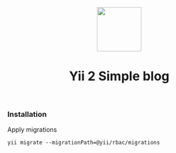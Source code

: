 <p align="center">
    <img src="https://avatars0.githubusercontent.com/u/993323" height="100px">
    <h1 align="center">Yii 2 Simple blog</h1>
    <br>
</p>

<h3>Installation</h3>
<p>
    Apply migrations

    yii migrate --migrationPath=@yii/rbac/migrations    
</p>
